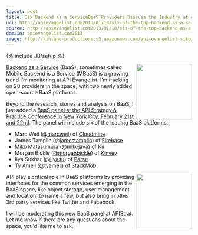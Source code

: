 ```yaml
---
layout: post
title: Six Backend as a ServiceBaaS Providers Discuss the Industry at #APIStrat in NYC
url: http://apievangelist.com2013/01/18/six-of-the-top-backend-as-a-servicebaas-discussing-industry-at-apistrat-in-nyc/
source: http://apievangelist.com2013/01/18/six-of-the-top-backend-as-a-servicebaas-discussing-industry-at-apistrat-in-nyc/
domain: apievangelist.com2013
image: http://kinlane-productions.s3.amazonaws.com/api-evangelist-site/blog/baas-trends.png
---
```

{% include JB/setup %}<p>
     <a href="/trends/baas.php"><img src="https://s3.amazonaws.com/kinlane-productions/api-evangelist/trends/baas-trends.png"  width="150" align="right" /></a>
</p>
<p>
     <a title="BaaS" href="/trends/baas.php">Backend as a Service</a> (BaaS), sometimes called Mobile Backend is a Service (MBaaS) is a growing trend I’m monitoring at API Evangelist. I’m tracking on 20 providers in the space, with two newly added open-source BaaS platforms.
</p>
<p>
     Beyond the research, stories and analysis on BaaS, I just added a <a href="http://www.apistrategyconference.com/2013/01/18/new-panel-at-apistrat-backend-as-a-service/">BaaS panel at the API Strategy &amp; Practice Conference in New York City, February 21st and 22nd</a>. The panel will include six of the leading BaaS platforms:
</p>
<ul>
     <li>Marc Weil (<a href="https://twitter.com/marcweil">@marcweil</a>) of <a href="https://cloudmine.me/" target="_blank">Cloudmine</a>
     </li>
     <li>James Tamplin (<a href="https://twitter.com/jamestamplin">@jamestamplin</a>) of <a href="https://www.firebase.com/" target="_blank">Firebase</a>
     </li>
     <li>Miko Matasumura (<a href="https://twitter.com/mikojava">@mikojava</a>) of <a href="http://kii.com/" target="_blank">Kii</a>
     </li>
     <li>Morgan Bickle (<a href="https://twitter.com/morganbickle">@morganbickle</a>) of <a href="http://www.kinvey.com/" target="_blank">Kinvey</a>
     </li>
     <li>Ilya Sukhar (<a href="https://twitter.com/ilyasu">@ilyasu</a>) of <a href="http://www.parse.com/" target="_blank">Parse</a>
     </li>
     <li>Ty Amell (<a href="https://twitter.com/tyamell">@tyamell</a>) of <a href="https://www.stackmob.com/" target="_blank">StackMob</a> 
     </li>
</ul>
<p>
     <a title="API Strategy &amp; Practice" href="http://www.apistrategyconference.com/" target="_blank"><img src="https://s3.amazonaws.com/kinlane-productions/events/api-strategy-practice-conference/api-strategy-conference-logo.png"  width="150" align="right" /></a>
</p>
<p>
     API play a critical role in BaaS platforms by providing interfaces for the common services emerging in the BaaS space, like object storage, user management and location, to name a few, but also bring in other 3rd party services like Twitter and Facebook.
</p>
<p>
     I will be moderating this new BaaS panel at APIStrat. Let me know if there are any questions about the space, you’d like me to ask.
</p>
